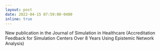```yaml
---
layout: post
date: 2022-04-15 07:59:00-0400
inline: true
---
```


New publication in the Journal of Simulation in Healthcare (Accreditation Feedback for Simulation Centers Over 8 Years Using Epistemic Network Analysis) 
